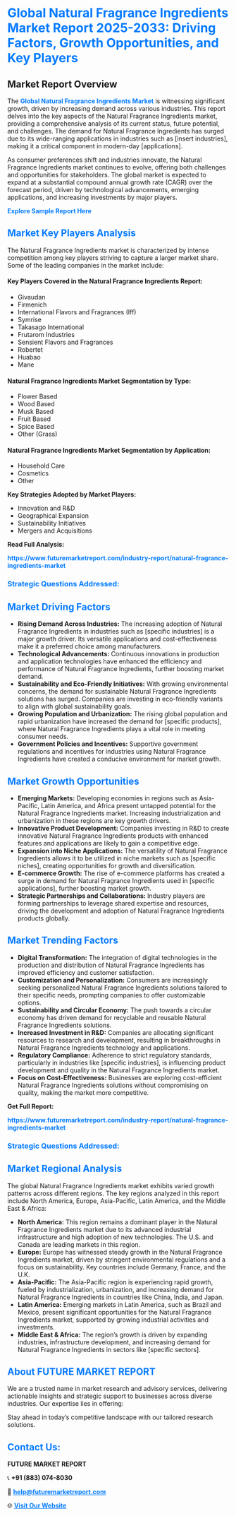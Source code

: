 <h1 style="color: #007BFF;">Global Natural Fragrance Ingredients Market Report 2025-2033: Driving Factors, Growth Opportunities, and Key Players</h1>

<section id="overview">
<h2>Market Report Overview</h2>
<p>The <a href="https://www.futuremarketreport.com/industry-report/natural-fragrance-ingredients-market" style="color: #007BFF; text-decoration: none;"><strong>Global Natural Fragrance Ingredients Market</strong></a> is witnessing significant growth, driven by increasing demand across various industries. This report delves into the key aspects of the Natural Fragrance Ingredients market, providing a comprehensive analysis of its current status, future potential, and challenges. The demand for Natural Fragrance Ingredients has surged due to its wide-ranging applications in industries such as [insert industries], making it a critical component in modern-day [applications].</p>
<p>As consumer preferences shift and industries innovate, the Natural Fragrance Ingredients market continues to evolve, offering both challenges and opportunities for stakeholders. The global market is expected to expand at a substantial compound annual growth rate (CAGR) over the forecast period, driven by technological advancements, emerging applications, and increasing investments by major players.</p>
</section>

<section id="overview">
<p><a href="https://www.futuremarketreport.com/request-sample/reportId=29996" style="color: #007BFF; text-decoration: none;"><strong>Explore Sample Report Here</strong></a></p>
</section>

<section id="key-players">
<h2 style="color: #007BFF;">Market Key Players Analysis</h2>
<p>The Natural Fragrance Ingredients market is characterized by intense competition among key players striving to capture a larger market share. Some of the leading companies in the market include:</p>
<h4>Key Players Covered in the Natural Fragrance Ingredients Report:</h4>
<ul><li>Givaudan</li><li>Firmenich</li><li>International Flavors and Fragrances (Iff)</li><li>Symrise</li><li>Takasago International</li><li>Frutarom Industries</li><li>Sensient Flavors and Fragrances</li><li>Robertet</li><li>Huabao</li><li>Mane</li></ul>
<h4>Natural Fragrance Ingredients Market Segmentation by Type:</h4>
<ul><li>Flower Based</li><li>Wood Based</li><li>Musk Based</li><li>Fruit Based</li><li>Spice Based</li><li>Other (Grass)</li></ul>

<h4>Natural Fragrance Ingredients Market Segmentation by Application:</h4>
<ul><li>Household Care</li><li>Cosmetics</li><li>Other</li></ul>
<p><strong>Key Strategies Adopted by Market Players:</strong></p>
<ul>
<li>Innovation and R&D</li>
<li>Geographical Expansion</li>
<li>Sustainability Initiatives</li>
<li>Mergers and Acquisitions</li>
</ul>
</section>

<section>
<p><strong>Read Full Analysis: </strong></p><a href="https://www.futuremarketreport.com/industry-report/natural-fragrance-ingredients-market" style="color: #007BFF; text-decoration: none;"><strong>https://www.futuremarketreport.com/industry-report/natural-fragrance-ingredients-market</strong></a>
<h3 style="color: #007BFF;">Strategic Questions Addressed:</h3>
</section>

<section id="driving-factors">
<h2 style="color: #007BFF;">Market Driving Factors</h2>
<ul>
<li><strong>Rising Demand Across Industries:</strong> The increasing adoption of Natural Fragrance Ingredients in industries such as [specific industries] is a major growth driver. Its versatile applications and cost-effectiveness make it a preferred choice among manufacturers.</li>
<li><strong>Technological Advancements:</strong> Continuous innovations in production and application technologies have enhanced the efficiency and performance of Natural Fragrance Ingredients, further boosting market demand.</li>
<li><strong>Sustainability and Eco-Friendly Initiatives:</strong> With growing environmental concerns, the demand for sustainable Natural Fragrance Ingredients solutions has surged. Companies are investing in eco-friendly variants to align with global sustainability goals.</li>
<li><strong>Growing Population and Urbanization:</strong> The rising global population and rapid urbanization have increased the demand for [specific products], where Natural Fragrance Ingredients plays a vital role in meeting consumer needs.</li>
<li><strong>Government Policies and Incentives:</strong> Supportive government regulations and incentives for industries using Natural Fragrance Ingredients have created a conducive environment for market growth.</li>
</ul>
</section>

<section id="growth-opportunities">
<h2 style="color: #007BFF;">Market Growth Opportunities</h2>
<ul>
<li><strong>Emerging Markets:</strong> Developing economies in regions such as Asia-Pacific, Latin America, and Africa present untapped potential for the Natural Fragrance Ingredients market. Increasing industrialization and urbanization in these regions are key growth drivers.</li>
<li><strong>Innovative Product Development:</strong> Companies investing in R&D to create innovative Natural Fragrance Ingredients products with enhanced features and applications are likely to gain a competitive edge.</li>
<li><strong>Expansion into Niche Applications:</strong> The versatility of Natural Fragrance Ingredients allows it to be utilized in niche markets such as [specific niches], creating opportunities for growth and diversification.</li>
<li><strong>E-commerce Growth:</strong> The rise of e-commerce platforms has created a surge in demand for Natural Fragrance Ingredients used in [specific applications], further boosting market growth.</li>
<li><strong>Strategic Partnerships and Collaborations:</strong> Industry players are forming partnerships to leverage shared expertise and resources, driving the development and adoption of Natural Fragrance Ingredients products globally.</li>
</ul>
</section>

<section id="trending-factors">
<h2 style="color: #007BFF;">Market Trending Factors</h2>
<ul>
<li><strong>Digital Transformation:</strong> The integration of digital technologies in the production and distribution of Natural Fragrance Ingredients has improved efficiency and customer satisfaction.</li>
<li><strong>Customization and Personalization:</strong> Consumers are increasingly seeking personalized Natural Fragrance Ingredients solutions tailored to their specific needs, prompting companies to offer customizable options.</li>
<li><strong>Sustainability and Circular Economy:</strong> The push towards a circular economy has driven demand for recyclable and reusable Natural Fragrance Ingredients solutions.</li>
<li><strong>Increased Investment in R&D:</strong> Companies are allocating significant resources to research and development, resulting in breakthroughs in Natural Fragrance Ingredients technology and applications.</li>
<li><strong>Regulatory Compliance:</strong> Adherence to strict regulatory standards, particularly in industries like [specific industries], is influencing product development and quality in the Natural Fragrance Ingredients market.</li>
<li><strong>Focus on Cost-Effectiveness:</strong> Businesses are exploring cost-efficient Natural Fragrance Ingredients solutions without compromising on quality, making the market more competitive.</li>
</ul>
</section>

<section>
<p><strong>Get Full Report: </strong></p><a href="https://www.futuremarketreport.com/industry-report/natural-fragrance-ingredients-market" style="color: #007BFF; text-decoration: none;"><strong>https://www.futuremarketreport.com/industry-report/natural-fragrance-ingredients-market</strong></a>
<h3 style="color: #007BFF;">Strategic Questions Addressed:</h3>
</section>


<section id="regional-analysis">
<h2 style="color: #007BFF;">Market Regional Analysis</h2>
<p>The global Natural Fragrance Ingredients market exhibits varied growth patterns across different regions. The key regions analyzed in this report include North America, Europe, Asia-Pacific, Latin America, and the Middle East & Africa:</p>
<ul>
<li><strong>North America:</strong> This region remains a dominant player in the Natural Fragrance Ingredients market due to its advanced industrial infrastructure and high adoption of new technologies. The U.S. and Canada are leading markets in this region.</li>
<li><strong>Europe:</strong> Europe has witnessed steady growth in the Natural Fragrance Ingredients market, driven by stringent environmental regulations and a focus on sustainability. Key countries include Germany, France, and the U.K.</li>
<li><strong>Asia-Pacific:</strong> The Asia-Pacific region is experiencing rapid growth, fueled by industrialization, urbanization, and increasing demand for Natural Fragrance Ingredients in countries like China, India, and Japan.</li>
<li><strong>Latin America:</strong> Emerging markets in Latin America, such as Brazil and Mexico, present significant opportunities for the Natural Fragrance Ingredients market, supported by growing industrial activities and investments.</li>
<li><strong>Middle East & Africa:</strong> The region’s growth is driven by expanding industries, infrastructure development, and increasing demand for Natural Fragrance Ingredients in sectors like [specific sectors].</li>
</ul>
</section>

<footer>
<h2 style="color: #007BFF;">About FUTURE MARKET REPORT</h2>
<p>We are a trusted name in market research and advisory services, delivering actionable insights and strategic support to businesses across diverse industries. Our expertise lies in offering:</p>

<p>Stay ahead in today’s competitive landscape with our tailored research solutions.</p>

<h2 style="color: #007BFF;">Contact Us:</h2>
<p><strong>FUTURE MARKET REPORT</strong></p>
<p>📞 <strong>+91 (883) 074-8030</strong></p>
<p>📧 <strong><a href="mailto:help@futuremarketreport.com" style="color: #007BFF;">help@futuremarketreport.com</a></strong></p>
<p>🌐 <strong><a href="https://www.futuremarketreport.com/" style="color: #007BFF;">Visit Our Website</a></strong></p>
</footer>